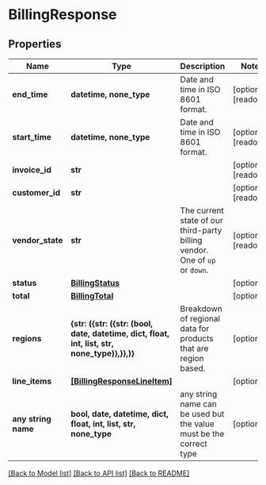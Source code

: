 # BillingResponse


## Properties
Name | Type | Description | Notes
------------ | ------------- | ------------- | -------------
**end_time** | **datetime, none_type** | Date and time in ISO 8601 format. | [optional] [readonly] 
**start_time** | **datetime, none_type** | Date and time in ISO 8601 format. | [optional] [readonly] 
**invoice_id** | **str** |  | [optional] [readonly] 
**customer_id** | **str** |  | [optional] [readonly] 
**vendor_state** | **str** | The current state of our third-party billing vendor. One of `up` or `down`. | [optional] [readonly] 
**status** | [**BillingStatus**](BillingStatus.md) |  | [optional] 
**total** | [**BillingTotal**](BillingTotal.md) |  | [optional] 
**regions** | **{str: ({str: ({str: (bool, date, datetime, dict, float, int, list, str, none_type)},)},)}** | Breakdown of regional data for products that are region based. | [optional] 
**line_items** | [**[BillingResponseLineItem]**](BillingResponseLineItem.md) |  | [optional] 
**any string name** | **bool, date, datetime, dict, float, int, list, str, none_type** | any string name can be used but the value must be the correct type | [optional]

[[Back to Model list]](../README.md#documentation-for-models) [[Back to API list]](../README.md#documentation-for-api-endpoints) [[Back to README]](../README.md)


